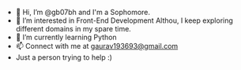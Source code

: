 - 👋 Hi, I’m @gb07bh and I'm a Sophomore.
- 👀 I’m interested in Front-End Development
      Althou, I keep exploring different domains in my spare time.
- 🌱 I’m currently learning Python 
- 📫 Connect with me at gaurav193693@gmail.com
- Just a person trying to help :)
<!---
gb07bh/gb07bh is a ✨ special ✨ repository because its `README.md` (this file) appears on your GitHub profile.
You can click the Preview link to take a look at your changes.
--->

